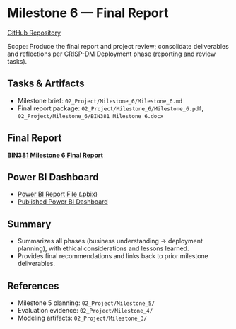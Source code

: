 # Milestone 6 — Final Report

[GitHub Repository](https://github.com/BeardedSeal77/data-analysis-dashboard/tree/main/02_Project/Milestone_6)

Scope: Produce the final report and project review; consolidate deliverables and reflections per CRISP-DM Deployment phase (reporting and review tasks).

## Tasks & Artifacts

- Milestone brief: `02_Project/Milestone_6/Milestone_6.md`
- Final report package: `02_Project/Milestone_6/Milestone_6.pdf`, `02_Project/Milestone_6/BIN381 Milestone 6.docx`

## Final Report

[**BIN381 Milestone 6 Final Report**](https://github.com/BeardedSeal77/data-analysis-dashboard/blob/main/02_Project/Milestone_6/BIN381%20Group%20A%20Milestone%206.pdf)

## Power BI Dashboard

- [Power BI Report File (.pbix)](https://github.com/BeardedSeal77/data-analysis-dashboard/blob/main/02_Project/Milestone_6/Bin381%20Project.pbix)
- [Published Power BI Dashboard](https://app.powerbi.com/view?r=eyJrIjoiMWMxNDk0YjAtYjUwNy00OTk4LWJmM2ItOTY1YzM4MmMxYmQ2IiwidCI6ImVhMWE5MDliLTY2MDAtNGEyNS04MmE1LTBjNmVkN2QwNTEzYiIsImMiOjl9)

## Summary

- Summarizes all phases (business understanding → deployment planning), with ethical considerations and lessons learned.
- Provides final recommendations and links back to prior milestone deliverables.

## References

- Milestone 5 planning: `02_Project/Milestone_5/`
- Evaluation evidence: `02_Project/Milestone_4/`
- Modeling artifacts: `02_Project/Milestone_3/`

